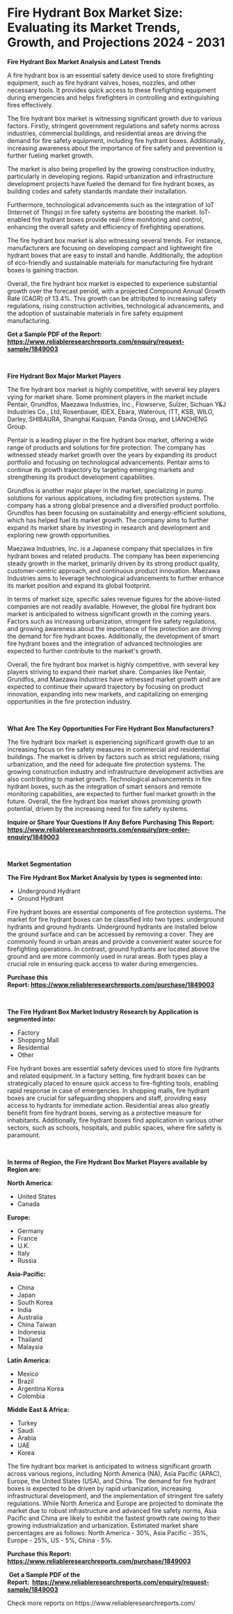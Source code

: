 <p><h1>Fire Hydrant Box Market Size: Evaluating its Market Trends, Growth, and Projections 2024 - 2031</h1></p><p><strong>Fire Hydrant Box Market Analysis and Latest Trends</strong></p>
<p><p>A fire hydrant box is an essential safety device used to store firefighting equipment, such as fire hydrant valves, hoses, nozzles, and other necessary tools. It provides quick access to these firefighting equipment during emergencies and helps firefighters in controlling and extinguishing fires effectively.</p><p>The fire hydrant box market is witnessing significant growth due to various factors. Firstly, stringent government regulations and safety norms across industries, commercial buildings, and residential areas are driving the demand for fire safety equipment, including fire hydrant boxes. Additionally, increasing awareness about the importance of fire safety and prevention is further fueling market growth.</p><p>The market is also being propelled by the growing construction industry, particularly in developing regions. Rapid urbanization and infrastructure development projects have fueled the demand for fire hydrant boxes, as building codes and safety standards mandate their installation.</p><p>Furthermore, technological advancements such as the integration of IoT (Internet of Things) in fire safety systems are boosting the market. IoT-enabled fire hydrant boxes provide real-time monitoring and control, enhancing the overall safety and efficiency of firefighting operations.</p><p>The fire hydrant box market is also witnessing several trends. For instance, manufacturers are focusing on developing compact and lightweight fire hydrant boxes that are easy to install and handle. Additionally, the adoption of eco-friendly and sustainable materials for manufacturing fire hydrant boxes is gaining traction.</p><p>Overall, the fire hydrant box market is expected to experience substantial growth over the forecast period, with a projected Compound Annual Growth Rate (CAGR) of 13.4%. This growth can be attributed to increasing safety regulations, rising construction activities, technological advancements, and the adoption of sustainable materials in fire safety equipment manufacturing.</p></p>
<p><strong>Get a Sample PDF of the Report:&nbsp; <a href="https://www.reliableresearchreports.com/enquiry/request-sample/1849003">https://www.reliableresearchreports.com/enquiry/request-sample/1849003</a></strong></p>
<p>&nbsp;</p>
<p><strong>Fire Hydrant Box Major Market Players</strong></p>
<p><p>The fire hydrant box market is highly competitive, with several key players vying for market share. Some prominent players in the market include Pentair, Grundfos, Maezawa Industries, Inc., Flowserve, Sulzer, Sichuan Y&J Industries Co., Ltd, Rosenbauer, IDEX, Ebara, Waterous, ITT, KSB, WILO, Darley, SHIBAURA, Shanghai Kaiquan, Panda Group, and LIANCHENG Group.</p><p>Pentair is a leading player in the fire hydrant box market, offering a wide range of products and solutions for fire protection. The company has witnessed steady market growth over the years by expanding its product portfolio and focusing on technological advancements. Pentair aims to continue its growth trajectory by targeting emerging markets and strengthening its product development capabilities.</p><p>Grundfos is another major player in the market, specializing in pump solutions for various applications, including fire protection systems. The company has a strong global presence and a diversified product portfolio. Grundfos has been focusing on sustainability and energy-efficient solutions, which has helped fuel its market growth. The company aims to further expand its market share by investing in research and development and exploring new growth opportunities.</p><p>Maezawa Industries, Inc. is a Japanese company that specializes in fire hydrant boxes and related products. The company has been experiencing steady growth in the market, primarily driven by its strong product quality, customer-centric approach, and continuous product innovation. Maezawa Industries aims to leverage technological advancements to further enhance its market position and expand its global footprint.</p><p>In terms of market size, specific sales revenue figures for the above-listed companies are not readily available. However, the global fire hydrant box market is anticipated to witness significant growth in the coming years. Factors such as increasing urbanization, stringent fire safety regulations, and growing awareness about the importance of fire protection are driving the demand for fire hydrant boxes. Additionally, the development of smart fire hydrant boxes and the integration of advanced technologies are expected to further contribute to the market's growth.</p><p>Overall, the fire hydrant box market is highly competitive, with several key players striving to expand their market share. Companies like Pentair, Grundfos, and Maezawa Industries have witnessed market growth and are expected to continue their upward trajectory by focusing on product innovation, expanding into new markets, and capitalizing on emerging opportunities in the fire protection industry.</p></p>
<p>&nbsp;</p>
<p><strong>What Are The Key Opportunities For Fire Hydrant Box Manufacturers?</strong></p>
<p><p>The fire hydrant box market is experiencing significant growth due to an increasing focus on fire safety measures in commercial and residential buildings. The market is driven by factors such as strict regulations, rising urbanization, and the need for adequate fire protection systems. The growing construction industry and infrastructure development activities are also contributing to market growth. Technological advancements in fire hydrant boxes, such as the integration of smart sensors and remote monitoring capabilities, are expected to further fuel market growth in the future. Overall, the fire hydrant box market shows promising growth potential, driven by the increasing need for fire safety systems.</p></p>
<p><strong>Inquire or Share Your Questions If Any Before Purchasing This Report: <a href="https://www.reliableresearchreports.com/enquiry/pre-order-enquiry/1849003">https://www.reliableresearchreports.com/enquiry/pre-order-enquiry/1849003</a></strong></p>
<p>&nbsp;</p>
<p><strong>Market Segmentation</strong></p>
<p><strong>The Fire Hydrant Box Market Analysis by types is segmented into:</strong></p>
<p><ul><li>Underground Hydrant</li><li>Ground Hydrant</li></ul></p>
<p><p>Fire hydrant boxes are essential components of fire protection systems. The market for fire hydrant boxes can be classified into two types: underground hydrants and ground hydrants. Underground hydrants are installed below the ground surface and can be accessed by removing a cover. They are commonly found in urban areas and provide a convenient water source for firefighting operations. In contrast, ground hydrants are located above the ground and are more commonly used in rural areas. Both types play a crucial role in ensuring quick access to water during emergencies.</p></p>
<p><strong>Purchase this Report:&nbsp;<a href="https://www.reliableresearchreports.com/purchase/1849003">https://www.reliableresearchreports.com/purchase/1849003</a></strong></p>
<p>&nbsp;</p>
<p><strong>The Fire Hydrant Box Market Industry Research by Application is segmented into:</strong></p>
<p><ul><li>Factory</li><li>Shopping Mall</li><li>Residential</li><li>Other</li></ul></p>
<p><p>Fire hydrant boxes are essential safety devices used to store fire hydrants and related equipment. In a factory setting, fire hydrant boxes can be strategically placed to ensure quick access to fire-fighting tools, enabling rapid response in case of emergencies. In shopping malls, fire hydrant boxes are crucial for safeguarding shoppers and staff, providing easy access to hydrants for immediate action. Residential areas also greatly benefit from fire hydrant boxes, serving as a protective measure for inhabitants. Additionally, fire hydrant boxes find application in various other sectors, such as schools, hospitals, and public spaces, where fire safety is paramount.</p></p>
<p>&nbsp;</p>
<p><strong>In terms of Region, the Fire Hydrant Box Market Players available by Region are:</strong></p>
<p>
    <p> <strong> North America: </strong>
        <ul>
            <li>United States</li>
            <li>Canada</li>
        </ul>
        </p> 
    <p> <strong> Europe: </strong>
        <ul>
            <li>Germany</li>
            <li>France</li>
            <li>U.K.</li>
            <li>Italy</li>
            <li>Russia</li>
        </ul>
        </p> 
    <p> <strong> Asia-Pacific: </strong>
        <ul>
            <li>China</li>
            <li>Japan</li>
            <li>South Korea</li>
            <li>India</li>
            <li>Australia</li>
            <li>China Taiwan</li>
            <li>Indonesia</li>
            <li>Thailand</li>
            <li>Malaysia</li>
        </ul>
        </p> 
    <p> <strong> Latin America: </strong>
        <ul>
            <li>Mexico</li>
            <li>Brazil</li>
            <li>Argentina Korea</li>
            <li>Colombia</li>
        </ul>
        </p> 
    <p> <strong> Middle East & Africa: </strong>
        <ul>
            <li>Turkey</li>
            <li>Saudi</li>
            <li>Arabia</li>
            <li>UAE</li>
            <li>Korea</li>
        </ul>
    </p>
    </p>
<p><p>The fire hydrant box market is anticipated to witness significant growth across various regions, including North America (NA), Asia Pacific (APAC), Europe, the United States (USA), and China. The demand for fire hydrant boxes is expected to be driven by rapid urbanization, increasing infrastructural development, and the implementation of stringent fire safety regulations. While North America and Europe are projected to dominate the market due to robust infrastructure and advanced fire safety norms, Asia Pacific and China are likely to exhibit the fastest growth rate owing to their growing industrialization and urbanization. Estimated market share percentages are as follows: North America - 30%, Asia Pacific - 35%, Europe - 25%, US - 5%, China - 5%.</p></p>
<p><strong>Purchase this Report: <a href="https://www.reliableresearchreports.com/purchase/1849003">https://www.reliableresearchreports.com/purchase/1849003</a></strong></p>
<p>&nbsp;<strong>Get a Sample PDF of the Report:&nbsp;&nbsp;<a href="https://www.reliableresearchreports.com/enquiry/request-sample/1849003">https://www.reliableresearchreports.com/enquiry/request-sample/1849003</a></strong></p>
<p><strong></strong></p>
<p>Check more reports on https://www.reliableresearchreports.com/</p>